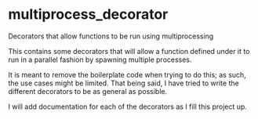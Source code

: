 # multiprocess_decorator
Decorators that allow functions to be run using multiprocessing

This contains some decorators that will allow a function defined under it to run in a parallel fashion by spawning multiple processes.

It is meant to remove the boilerplate code when trying to do this; as such, the use cases might be limited. 
That being said, I have tried to write the different decorators to be as general as possible. 

I will add documentation for each of the decorators as I fill this project up.

